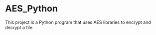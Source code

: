 # AES_Python
This project is a Python program that uses AES libraries to encrypt and decrypt a file
